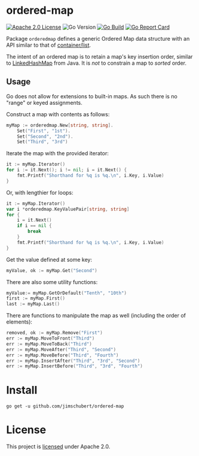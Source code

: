 # ordered-map

[![Apache 2.0 License](https://img.shields.io/badge/License-Apache%202.0-blue)](./LICENSE)
![Go Version](https://img.shields.io/github/go-mod/go-version/jimschubert/ordered-map)
[![Go Build](https://github.com/jimschubert/ordered-map/actions/workflows/build.yml/badge.svg)](https://github.com/jimschubert/ordered-map/actions/workflows/build.yml)
[![Go Report Card](https://goreportcard.com/badge/github.com/jimschubert/ordered-map)](https://goreportcard.com/report/github.com/jimschubert/ordered-map)

Package `orderedmap` defines a generic Ordered Map data structure with an API similar to that of [container/list](https://pkg.go.dev/container/list).

The intent of an ordered map is to retain a map's key insertion order, similar to [LinkedHashMap](https://docs.oracle.com/javase/8/docs/api/java/util/LinkedHashMap.html) from Java.
It is *not* to constrain a map to *sorted* order.

## Usage

Go does not allow for extensions to built-in maps. As such there is no "range" or keyed assignments.

Construct a map with contents as follows:


```go
myMap := orderedmap.New[string, string].
    Set("First", "1st").
    Set("Second", "2nd").
    Set("Third", "3rd")
```

Iterate the map with the provided iterator:

```go
it := myMap.Iterator()
for i := it.Next(); i != nil; i = it.Next() {
    fmt.Printf("Shorthand for %q is %q.\n", i.Key, i.Value)
}
```

Or, with lengthier for loops:

```go
it := myMap.Iterator()
var i *orderedmap.KeyValuePair[string, string]
for {
    i = it.Next()
    if i == nil {
        break
    }
    fmt.Printf("Shorthand for %q is %q.\n", i.Key, i.Value)
}
````

Get the value defined at some key:

```go
myValue, ok := myMap.Get("Second")
```

There are also some utility functions:

```go
myValue:= myMap.GetOrDefault("Tenth", "10th")
first := myMap.First()
last := myMap.Last()
```

There are functions to manipulate the map as well (including the order of elements):

```go
removed, ok := myMap.Remove("First")
err := myMap.MoveToFront("Third")
err := myMap.MoveToBack("Third")
err := myMap.MoveAfter("Third", "Second")
err := myMap.MoveBefore("Third", "Fourth")
err := myMap.InsertAfter("Third", "3rd", "Second")
err := myMap.InsertBefore("Third", "3rd", "Fourth")
```

# Install

```
go get -u github.com/jimschubert/ordered-map
```

# License

This project is [licensed](./LICENSE) under Apache 2.0.
